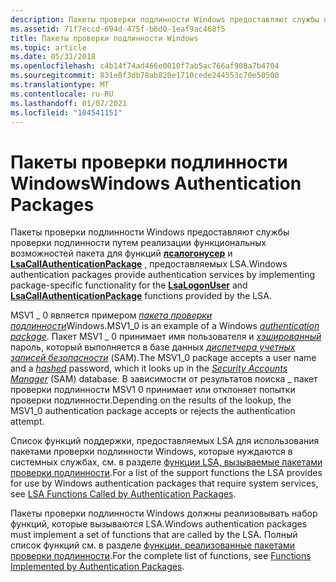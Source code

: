 ```yaml
---
description: Пакеты проверки подлинности Windows предоставляют службы проверки подлинности путем реализации функциональных возможностей пакета для функций Лсалогонусер и LsaCallAuthenticationPackage, предоставляемых LSA.
ms.assetid: 71f7eccd-694d-475f-b6d0-1eaf9ac468f5
title: Пакеты проверки подлинности Windows
ms.topic: article
ms.date: 05/31/2018
ms.openlocfilehash: c4b14f74ad466e0010f7ab5ac766af908a7b4704
ms.sourcegitcommit: 831e8f3db78ab820e1710cede244553c70e50500
ms.translationtype: MT
ms.contentlocale: ru-RU
ms.lasthandoff: 01/07/2021
ms.locfileid: "104541151"
---
```

# <a name="windows-authentication-packages"></a><span data-ttu-id="4c002-103">Пакеты проверки подлинности Windows</span><span class="sxs-lookup"><span data-stu-id="4c002-103">Windows Authentication Packages</span></span>

<span data-ttu-id="4c002-104">Пакеты проверки подлинности Windows предоставляют службы проверки подлинности путем реализации функциональных возможностей пакета для функций [**лсалогонусер**](/windows/desktop/api/Ntsecapi/nf-ntsecapi-lsalogonuser) и [**LsaCallAuthenticationPackage**](/windows/desktop/api/Ntsecapi/nf-ntsecapi-lsacallauthenticationpackage) , предоставляемых LSA.</span><span class="sxs-lookup"><span data-stu-id="4c002-104">Windows authentication packages provide authentication services by implementing package-specific functionality for the [**LsaLogonUser**](/windows/desktop/api/Ntsecapi/nf-ntsecapi-lsalogonuser) and [**LsaCallAuthenticationPackage**](/windows/desktop/api/Ntsecapi/nf-ntsecapi-lsacallauthenticationpackage) functions provided by the LSA.</span></span>

<span data-ttu-id="4c002-105">MSV1 \_ 0 является примером [*пакета проверки подлинности*](../secgloss/a-gly.md)Windows.</span><span class="sxs-lookup"><span data-stu-id="4c002-105">MSV1\_0 is an example of a Windows [*authentication package*](../secgloss/a-gly.md).</span></span> <span data-ttu-id="4c002-106">Пакет MSV1 \_ 0 принимает имя пользователя и [*хэшированный*](../secgloss/h-gly.md) пароль, который выполняется в базе данных [*диспетчера учетных записей безопасности*](../secgloss/s-gly.md) (SAM).</span><span class="sxs-lookup"><span data-stu-id="4c002-106">The MSV1\_0 package accepts a user name and a [*hashed*](../secgloss/h-gly.md) password, which it looks up in the [*Security Accounts Manager*](../secgloss/s-gly.md) (SAM) database.</span></span> <span data-ttu-id="4c002-107">В зависимости от результатов поиска \_ пакет проверки подлинности MSV1 0 принимает или отклоняет попытки проверки подлинности.</span><span class="sxs-lookup"><span data-stu-id="4c002-107">Depending on the results of the lookup, the MSV1\_0 authentication package accepts or rejects the authentication attempt.</span></span>

<span data-ttu-id="4c002-108">Список функций поддержки, предоставляемых LSA для использования пакетами проверки подлинности Windows, которые нуждаются в системных службах, см. в разделе [функции LSA, вызываемые пакетами проверки подлинности](authentication-functions.md).</span><span class="sxs-lookup"><span data-stu-id="4c002-108">For a list of the support functions the LSA provides for use by Windows authentication packages that require system services, see [LSA Functions Called by Authentication Packages](authentication-functions.md).</span></span>

<span data-ttu-id="4c002-109">Пакеты проверки подлинности Windows должны реализовывать набор функций, которые вызываются LSA.</span><span class="sxs-lookup"><span data-stu-id="4c002-109">Windows authentication packages must implement a set of functions that are called by the LSA.</span></span> <span data-ttu-id="4c002-110">Полный список функций см. в разделе [функции, реализованные пакетами проверки подлинности](authentication-functions.md).</span><span class="sxs-lookup"><span data-stu-id="4c002-110">For the complete list of functions, see [Functions Implemented by Authentication Packages](authentication-functions.md).</span></span>

 

 
